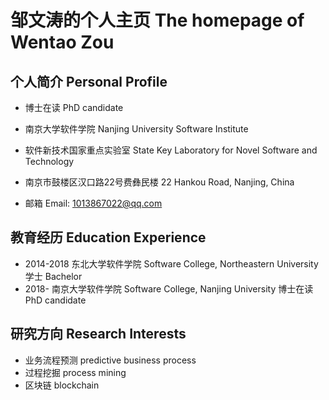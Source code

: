 # 邹文涛的个人主页 The homepage of Wentao Zou

## 个人简介 Personal Profile
- 博士在读  PhD candidate


- 南京大学软件学院  Nanjing University Software Institute


- 软件新技术国家重点实验室  State Key Laboratory for Novel Software and Technology


- 南京市鼓楼区汉口路22号费彝民楼  22 Hankou Road, Nanjing, China


- 邮箱  Email:  1013867022@qq.com

## 教育经历 Education Experience
- 2014-2018  东北大学软件学院 Software College, Northeastern University  学士      Bachelor
- 2018-      南京大学软件学院 Software College, Nanjing University       博士在读  PhD candidate

## 研究方向 Research Interests
- 业务流程预测 predictive business process
- 过程挖掘 process mining
- 区块链 blockchain
